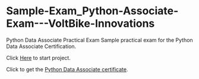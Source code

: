# Sample-Exam_Python-Associate-Exam---VoltBike-Innovations
Python Data Associate Practical Exam
Sample practical exam for the Python Data Associate Certification.

Click [Here](https://app.datacamp.com/learn/projects/2566) to start project.

Click to get the [Python Data Associate certificate](https://www.datacamp.com/certificate/PDA0019493474605).
